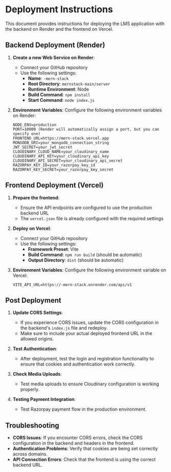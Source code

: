 # Deployment Instructions

This document provides instructions for deploying the LMS application with the backend on Render and the frontend on Vercel.

## Backend Deployment (Render)

1. **Create a new Web Service on Render**:
   - Connect your GitHub repository
   - Use the following settings:
     - **Name**: `-mern-stack`
     - **Root Directory**: `mernstack-main/server`
     - **Runtime Environment**: Node
     - **Build Command**: `npm install`
     - **Start Command**: `node index.js`

2. **Environment Variables**:
   Configure the following environment variables on Render:
   ```
   NODE_ENV=production
   PORT=10000 (Render will automatically assign a port, but you can specify one)
   FRONTEND_URL=https://mern-stack.vercel.app
   MONGODB_URI=your_mongodb_connection_string
   JWT_SECRET=your_jwt_secret
   CLOUDINARY_CLOUD_NAME=your_cloudinary_name
   CLOUDINARY_API_KEY=your_cloudinary_api_key
   CLOUDINARY_API_SECRET=your_cloudinary_api_secret
   RAZORPAY_KEY_ID=your_razorpay_key_id
   RAZORPAY_KEY_SECRET=your_razorpay_key_secret
   ```

## Frontend Deployment (Vercel)

1. **Prepare the frontend**:
   - Ensure the API endpoints are configured to use the production backend URL
   - The `vercel.json` file is already configured with the required settings

2. **Deploy on Vercel**:
   - Connect your GitHub repository
   - Use the following settings:
     - **Framework Preset**: Vite
     - **Build Command**: `npm run build` (should be automatic)
     - **Output Directory**: `dist` (should be automatic)

3. **Environment Variables**:
   Configure the following environment variable on Vercel:
   ```
   VITE_API_URL=https://-mern-stack.onrender.com/api/v1
   ```

## Post Deployment

1. **Update CORS Settings**:
   - If you experience CORS issues, update the CORS configuration in the backend's `index.js` file and redeploy.
   - Make sure to include your actual deployed frontend URL in the allowed origins.

2. **Test Authentication**:
   - After deployment, test the login and registration functionality to ensure that cookies and authentication work correctly.

3. **Check Media Uploads**:
   - Test media uploads to ensure Cloudinary configuration is working properly.

4. **Testing Payment Integration**:
   - Test Razorpay payment flow in the production environment.

## Troubleshooting

- **CORS Issues**: If you encounter CORS errors, check the CORS configuration in the backend and headers in the frontend.
- **Authentication Problems**: Verify that cookies are being set correctly across domains.
- **API Connection Errors**: Check that the frontend is using the correct backend URL. 
